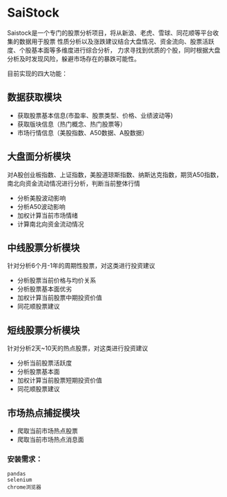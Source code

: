 # SaiStock
 Saistock是一个专门的股票分析项目，将从新浪、老虎、雪球、同花顺等平台收集的数据用于股票
 性质分析以及涨跌建议结合大盘情况、资金流向、股票活跃度、个股基本面等多维度进行综合分析，
 力求寻找到优质的个股，同时根据大盘分析及时发现风险，躲避市场存在的暴跌可能性。
 
目前实现的四大功能：

## 数据获取模块
 - 获取股票基本信息(市盈率、股票类型、价格、业绩波动等)
 - 获取版块信息（热门概念、热门股票等）
 - 市场行情信息（美股指数、A50数据、A股数据）

## 大盘面分析模块
 对A股创业板指数、上证指数，美股道琼斯指数、纳斯达克指数，期货A50指数，南北向资金流动情况进行分析，判断当前整体行情
 - 分析美股波动影响
 - 分析A50波动影响
 - 加权计算当前市场情绪
 - 计算南北向资金流动情况

## 中线股票分析模块
 针对分析6个月-1年的周期性股票，对这类进行投资建议
 - 分析股票当前价格与均价关系
 - 分析股票基本面优劣
 - 加权计算当前股票中期投资价值
 - 同花顺股票建议

## 短线股票分析模块
 针对分析2天~10天的热点股票，对这类进行投资建议
 - 分析当前股票活跃度
 - 分析股票基本面
 - 加权计算当前股票短期投资价值
 - 同花顺股票建议

## 市场热点捕捉模块
- 爬取当前市场热点股票
- 爬取当前市场热点消息面


### 安装需求：
```
pandas
selenium
chrome浏览器
```

